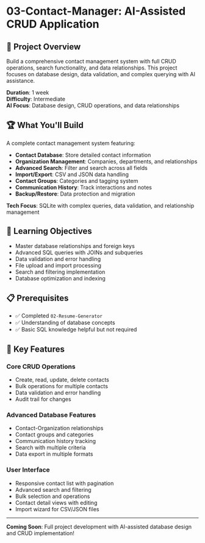 # 03-Contact-Manager: AI-Assisted CRUD Application

## 🎯 Project Overview

Build a comprehensive contact management system with full CRUD operations, search functionality, and data relationships. This project focuses on database design, data validation, and complex querying with AI assistance.

**Duration**: 1 week  
**Difficulty**: Intermediate  
**AI Focus**: Database design, CRUD operations, and data relationships

## 🏆 What You'll Build

A complete contact management system featuring:

- **Contact Database**: Store detailed contact information
- **Organization Management**: Companies, departments, and relationships
- **Advanced Search**: Filter and search across all fields
- **Import/Export**: CSV and JSON data handling
- **Contact Groups**: Categories and tagging system
- **Communication History**: Track interactions and notes
- **Backup/Restore**: Data protection and migration

**Tech Focus**: SQLite with complex queries, data validation, and relationship management

## 🎯 Learning Objectives

- Master database relationships and foreign keys
- Advanced SQL queries with JOINs and subqueries
- Data validation and error handling
- File upload and import processing
- Search and filtering implementation
- Database optimization and indexing

## 📋 Prerequisites

- ✅ Completed `02-Resume-Generator`
- ✅ Understanding of database concepts
- ✅ Basic SQL knowledge helpful but not required

## 🚀 Key Features

### Core CRUD Operations

- Create, read, update, delete contacts
- Bulk operations for multiple contacts
- Data validation and error handling
- Audit trail for changes

### Advanced Database Features

- Contact-Organization relationships
- Contact groups and categories
- Communication history tracking
- Search with multiple criteria
- Data export in multiple formats

### User Interface

- Responsive contact list with pagination
- Advanced search and filtering
- Bulk selection and operations
- Contact detail views with editing
- Import wizard for CSV/JSON files

---

**Coming Soon**: Full project development with AI-assisted database design and CRUD implementation!
